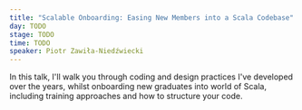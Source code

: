 ```yaml
---
title: "Scalable Onboarding: Easing New Members into a Scala Codebase"
day: TODO
stage: TODO
time: TODO
speaker: Piotr Zawiła-Niedźwiecki
---
```


In this talk, I'll walk you through coding and design practices I've developed over the years, whilst onboarding new graduates into world of Scala, including training approaches and how to structure your code.
    